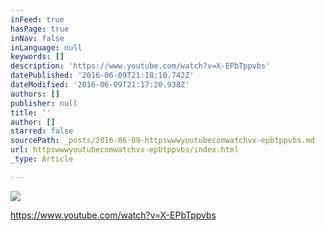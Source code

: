```yaml
---
inFeed: true
hasPage: true
inNav: false
inLanguage: null
keywords: []
description: 'https://www.youtube.com/watch?v=X-EPbTppvbs'
datePublished: '2016-06-09T21:18:10.742Z'
dateModified: '2016-06-09T21:17:20.938Z'
authors: []
publisher: null
title: ''
author: []
starred: false
sourcePath: _posts/2016-06-09-httpswwwyoutubecomwatchvx-epbtppvbs.md
url: httpswwwyoutubecomwatchvx-epbtppvbs/index.html
_type: Article

---
```

![](https://the-grid-user-content.s3-us-west-2.amazonaws.com/b9145a27-9353-498c-aea2-bf9e6a949cf4.jpg)

https://www.youtube.com/watch?v=X-EPbTppvbs